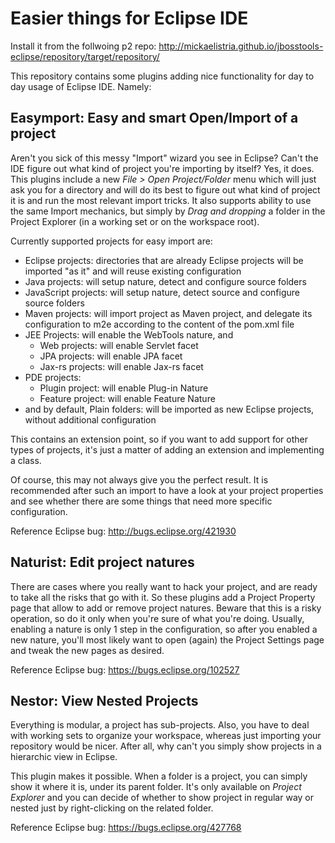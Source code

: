 # Easier things for Eclipse IDE

Install it from the follwoing p2 repo: http://mickaelistria.github.io/jbosstools-eclipse/repository/target/repository/


This repository contains some plugins adding nice functionality for day to day usage of Eclipse IDE. Namely:

## Easymport: Easy and smart Open/Import of a project

Aren't you sick of this messy "Import" wizard you see in Eclipse? Can't the IDE figure out what kind of project you're importing by itself? Yes, it does. This plugins include a new *File > Open Project/Folder* menu which will just ask you for a directory and will do its best to figure out what kind of project it is and run the most relevant import tricks. It also supports ability to use the same Import mechanics, but simply by *Drag and dropping* a folder in the Project Explorer (in a working set or on the workspace root).

Currently supported projects for easy import are:
* Eclipse projects: directories that are already Eclipse projects will be imported "as it" and will reuse existing configuration
* Java projects: will setup nature, detect and configure source folders
* JavaScript projects: will setup nature, detect source and configure source folders
* Maven projects: will import project as Maven project, and delegate its configuration to m2e according to the content of the pom.xml file
* JEE Projects: will enable the WebTools nature, and
  * Web projects: will enable Servlet facet
  * JPA projects: will enable JPA facet
  * Jax-rs projects: will enable Jax-rs facet
* PDE projects:
  * Plugin project: will enable Plug-in Nature
  * Feature project: will enable Feature Nature
* and by default, Plain folders: will be imported as new Eclipse projects, without additional configuration

This contains an extension point, so if you want to add support for other types of projects, it's just a matter of adding an extension and implementing a class.

Of course, this may not always give you the perfect result. It is recommended after such an import to have a look at your project properties and see whether there are some things that need more specific configuration.

Reference Eclipse bug: http://bugs.eclipse.org/421930

## Naturist: Edit project natures

There are cases where you really want to hack your project, and are ready to take all the risks that go with it. So these plugins add a Project Property page that allow to add or remove project natures. Beware that this is a risky operation, so do it only when you're sure of what you're doing. Usually, enabling a nature is only 1 step in the configuration, so after you enabled a new nature, you'll most likely want to open (again) the Project Settings page and tweak the new pages as desired.

Reference Eclipse bug: https://bugs.eclipse.org/102527

## Nestor: View Nested Projects

Everything is modular, a project has sub-projects. Also, you have to deal with working sets to organize your workspace, whereas just importing your repository would be nicer. After all, why can't you simply show projects in a hierarchic view in Eclipse.

This plugin makes it possible. When a folder is a project, you can simply show it where it is, under its parent folder. It's only available on _Project Explorer_ and you can decide of whether to show project in regular way or nested just by right-clicking on the related folder.

Reference Eclipse bug: https://bugs.eclipse.org/427768
